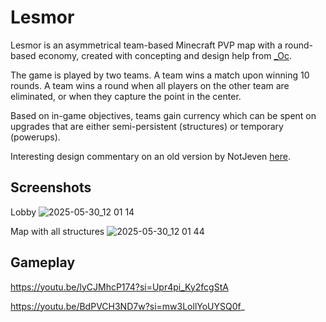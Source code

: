 # Lesmor
Lesmor is an asymmetrical team-based Minecraft PVP map with a round-based economy, created with concepting and design help from [_Oc](https://github.com/Ocarina919).

The game is played by two teams. A team wins a match upon winning 10 rounds. A team wins a round when all players on the other team are eliminated, or when they capture the point in the center.

Based on in-game objectives, teams gain currency which can be spent on upgrades that are either semi-persistent (structures) or temporary (powerups). 

Interesting design commentary on an old version by NotJeven [here](https://notjeven.github.io/blog/posts/2020-02-29/).

## Screenshots
Lobby
![2025-05-30_12 01 14](https://github.com/user-attachments/assets/995c4af1-6b6d-44da-860a-db5dd5c41f40)

Map with all structures
![2025-05-30_12 01 44](https://github.com/user-attachments/assets/18a45b40-34fc-4fa2-9559-2de3f8eec47e)

## Gameplay
https://youtu.be/lyCJMhcP174?si=Upr4pi_Ky2fcgStA

https://youtu.be/BdPVCH3ND7w?si=mw3LollYoUYSQ0f_
